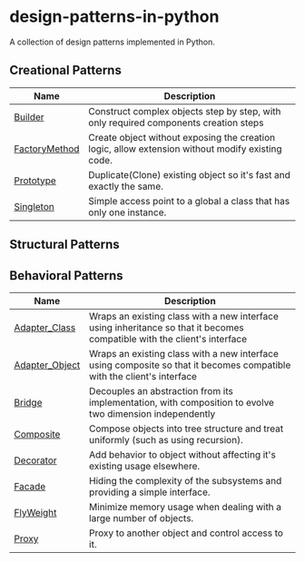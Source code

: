 # design-patterns-in-python

A collection of design patterns implemented in Python.

## Creational Patterns

| Name                                                                | Description                                                                                      |
|---------------------------------------------------------------------|--------------------------------------------------------------------------------------------------|
| [Builder](./design_patterns/creational/builder_pattern)             | Construct complex objects step by step, with only required components creation steps             |
| [FactoryMethod](./design_patterns/creational/factorymethod_pattern) | Create object without exposing the creation logic, allow extension without modify existing code. |
| [Prototype](./design_patterns/creational/prototype_pattern)         | Duplicate(Clone) existing object so it's fast and exactly the same.                              |
| [Singleton](./design_patterns/creational/singleton_pattern)         | Simple access point to a global a class that has only one instance.                              |

## Structural Patterns

## Behavioral Patterns

| Name                                                                  | Description                                                                                                              |
|-----------------------------------------------------------------------|--------------------------------------------------------------------------------------------------------------------------|
| [Adapter_Class](./design_patterns/structural/adapter_class_pattern)   | Wraps an existing class with a new interface using inheritance so that it becomes compatible with the client's interface |
| [Adapter_Object](./design_patterns/structural/adapter_object_pattern) | Wraps an existing class with a new interface using composite so that it becomes compatible with the client's interface   |
| [Bridge](./design_patterns/structural/bridge_pattern)                 | Decouples an abstraction from its implementation, with composition to evolve two dimension independently                 |
| [Composite](./design_patterns/structural/composite_pattern)           | Compose objects into tree structure and treat uniformly (such as using recursion).                                       |
| [Decorator](./design_patterns/structural/decorator_pattern)           | Add behavior to object without affecting it's existing usage elsewhere.                                                  |
| [Facade](./design_patterns/structural/facade_pattern)                 | Hiding the complexity of the subsystems and providing a simple interface.                                                |
| [FlyWeight](./design_patterns/structural/flyweight_pattern)           | Minimize memory usage when dealing with a large number of objects.                                                       |
| [Proxy](./design_patterns/structural/proxy_pattern)                   | Proxy to another object and control access to it.                                                                        |

